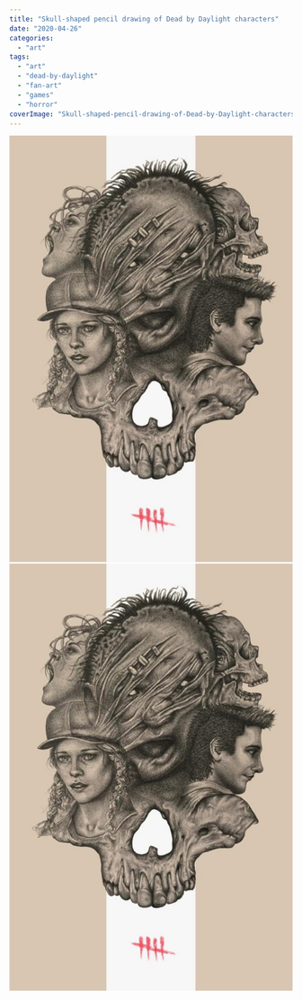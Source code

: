 ```yaml
---
title: "Skull-shaped pencil drawing of Dead by Daylight characters"
date: "2020-04-26"
categories: 
  - "art"
tags: 
  - "art"
  - "dead-by-daylight"
  - "fan-art"
  - "games"
  - "horror"
coverImage: "Skull-shaped-pencil-drawing-of-Dead-by-Daylight-characters.jpg"
---
```


[![](images/Skull-shaped-pencil-drawing-of-Dead-by-Daylight-characters.jpg)](images/Skull-shaped-pencil-drawing-of-Dead-by-Daylight-characters.jpg)
[![](images/Skull-shaped-pencil-drawing-of-Dead-by-Daylight-characters.jpg)](images/Skull-shaped-pencil-drawing-of-Dead-by-Daylight-characters.jpg)
